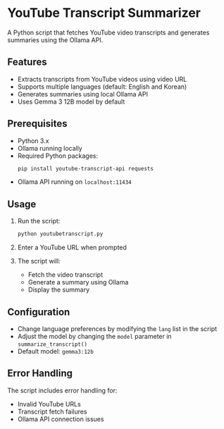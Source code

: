 # YouTube Transcript Summarizer

A Python script that fetches YouTube video transcripts and generates summaries using the Ollama API.

## Features

- Extracts transcripts from YouTube videos using video URL
- Supports multiple languages (default: English and Korean)
- Generates summaries using local Ollama API
- Uses Gemma 3 12B model by default

## Prerequisites

- Python 3.x
- Ollama running locally
- Required Python packages:
  ```bash
  pip install youtube-transcript-api requests
  ```
- Ollama API running on `localhost:11434`

## Usage

1. Run the script:
   ```bash
   python youtubetranscript.py
   ```

2. Enter a YouTube URL when prompted

3. The script will:
   - Fetch the video transcript
   - Generate a summary using Ollama
   - Display the summary

## Configuration

- Change language preferences by modifying the `lang` list in the script
- Adjust the model by changing the `model` parameter in `summarize_transcript()`
- Default model: `gemma3:12b`

## Error Handling

The script includes error handling for:
- Invalid YouTube URLs
- Transcript fetch failures
- Ollama API connection issues
